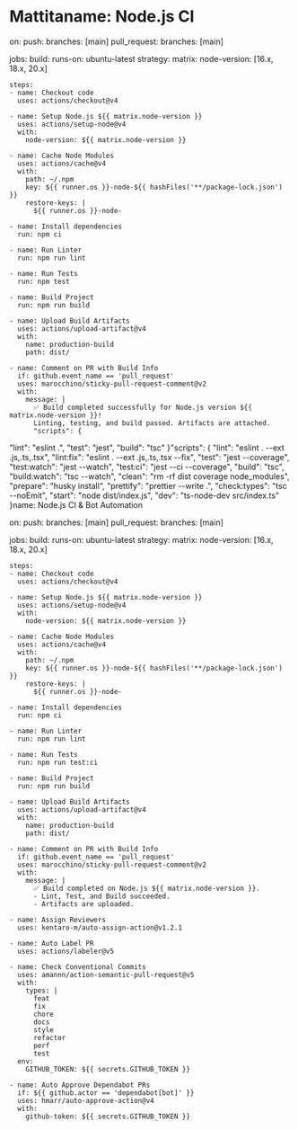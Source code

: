 # Mattitaname: Node.js CI

on:
  push:
    branches: [main]
  pull_request:
    branches: [main]

jobs:
  build:
    runs-on: ubuntu-latest
    strategy:
      matrix:
        node-version: [16.x, 18.x, 20.x]

    steps:
    - name: Checkout code
      uses: actions/checkout@v4

    - name: Setup Node.js ${{ matrix.node-version }}
      uses: actions/setup-node@v4
      with:
        node-version: ${{ matrix.node-version }}

    - name: Cache Node Modules
      uses: actions/cache@v4
      with:
        path: ~/.npm
        key: ${{ runner.os }}-node-${{ hashFiles('**/package-lock.json') }}
        restore-keys: |
          ${{ runner.os }}-node-

    - name: Install dependencies
      run: npm ci

    - name: Run Linter
      run: npm run lint

    - name: Run Tests
      run: npm test

    - name: Build Project
      run: npm run build

    - name: Upload Build Artifacts
      uses: actions/upload-artifact@v4
      with:
        name: production-build
        path: dist/

    - name: Comment on PR with Build Info
      if: github.event_name == 'pull_request'
      uses: marocchino/sticky-pull-request-comment@v2
      with:
        message: |
          ✅ Build completed successfully for Node.js version ${{ matrix.node-version }}!
          Linting, testing, and build passed. Artifacts are attached.
          "scripts": {
  "lint": "eslint .",
  "test": "jest",
  "build": "tsc"
}"scripts": {
  "lint": "eslint . --ext .js,.ts,.tsx",
  "lint:fix": "eslint . --ext .js,.ts,.tsx --fix",
  "test": "jest --coverage",
  "test:watch": "jest --watch",
  "test:ci": "jest --ci --coverage",
  "build": "tsc",
  "build:watch": "tsc --watch",
  "clean": "rm -rf dist coverage node_modules",
  "prepare": "husky install",
  "prettify": "prettier --write .",
  "check:types": "tsc --noEmit",
  "start": "node dist/index.js",
  "dev": "ts-node-dev src/index.ts"
}name: Node.js CI & Bot Automation

on:
  push:
    branches: [main]
  pull_request:
    branches: [main]

jobs:
  build:
    runs-on: ubuntu-latest
    strategy:
      matrix:
        node-version: [16.x, 18.x, 20.x]

    steps:
    - name: Checkout code
      uses: actions/checkout@v4

    - name: Setup Node.js ${{ matrix.node-version }}
      uses: actions/setup-node@v4
      with:
        node-version: ${{ matrix.node-version }}

    - name: Cache Node Modules
      uses: actions/cache@v4
      with:
        path: ~/.npm
        key: ${{ runner.os }}-node-${{ hashFiles('**/package-lock.json') }}
        restore-keys: |
          ${{ runner.os }}-node-

    - name: Install dependencies
      run: npm ci

    - name: Run Linter
      run: npm run lint

    - name: Run Tests
      run: npm run test:ci

    - name: Build Project
      run: npm run build

    - name: Upload Build Artifacts
      uses: actions/upload-artifact@v4
      with:
        name: production-build
        path: dist/

    - name: Comment on PR with Build Info
      if: github.event_name == 'pull_request'
      uses: marocchino/sticky-pull-request-comment@v2
      with:
        message: |
          ✅ Build completed on Node.js ${{ matrix.node-version }}.
          - Lint, Test, and Build succeeded.
          - Artifacts are uploaded.

    - name: Assign Reviewers
      uses: kentaro-m/auto-assign-action@v1.2.1

    - name: Auto Label PR
      uses: actions/labeler@v5

    - name: Check Conventional Commits
      uses: amannn/action-semantic-pull-request@v5
      with:
        types: |
          feat
          fix
          chore
          docs
          style
          refactor
          perf
          test
      env:
        GITHUB_TOKEN: ${{ secrets.GITHUB_TOKEN }}

    - name: Auto Approve Dependabot PRs
      if: ${{ github.actor == 'dependabot[bot]' }}
      uses: hmarr/auto-approve-action@v4
      with:
        github-token: ${{ secrets.GITHUB_TOKEN }}
